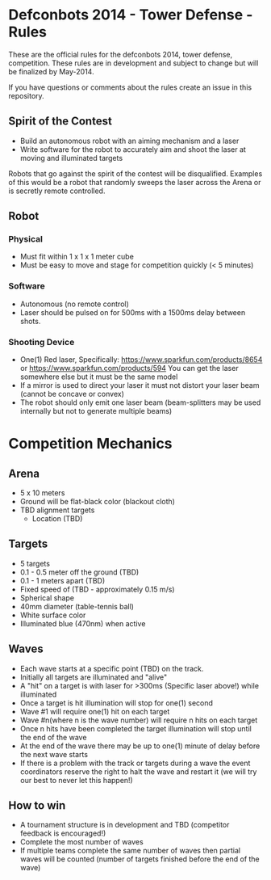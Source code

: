 # Defconbots 2014 - Tower Defense - Rules

These are the official rules for the defconbots 2014, tower defense, competition. These rules are in development and subject to change but will be finalized by May-2014.

If you have questions or comments about the rules create an issue in this repository.

## Spirit of the Contest

 * Build an autonomous robot with an aiming mechanism and a laser
 * Write software for the robot to accurately aim and shoot the laser at moving and illuminated targets

Robots that go against the spirit of the contest will be disqualified. Examples of this would be a robot that randomly sweeps the laser across the Arena or is secretly remote controlled.

## Robot

### Physical

 * Must fit within 1 x 1 x 1 meter cube
 * Must be easy to move and stage for competition quickly (< 5 minutes)

### Software

 * Autonomous (no remote control)
 * Laser should be pulsed on for 500ms with a 1500ms delay between shots.

### Shooting Device

 * One(1) Red laser, Specifically: https://www.sparkfun.com/products/8654 or https://www.sparkfun.com/products/594
You can get the laser somewhere else but it must be the same model
 * If a mirror is used to direct your laser it must not distort your laser beam (cannot be concave or convex)
 * The robot should only emit one laser beam (beam-splitters may be used internally but not to generate multiple beams)

# Competition Mechanics

## Arena
 
 * 5 x 10 meters
 * Ground will be flat-black color (blackout cloth)
 * TBD alignment targets
   * Location (TBD)

## Targets

 * 5 targets
 * 0.1 - 0.5 meter off the ground (TBD)
 * 0.1 - 1 meters apart (TBD)
 * Fixed speed of (TBD - approximately 0.15 m/s)
 * Spherical shape
 * 40mm diameter (table-tennis ball)
 * White surface color
 * Illuminated blue (470nm) when active

## Waves

 * Each wave starts at a specific point (TBD) on the track.
 * Initially all targets are illuminated and "alive"
 * A "hit" on a target is with laser for >300ms (Specific laser above!) while illuminated
 * Once a target is hit illumination will stop for one(1) second
 * Wave #1 will require one(1) hit on each target
 * Wave #n(where n is the wave number) will require n hits on each target
 * Once n hits have been completed the target illumination will stop until the end of the wave
 * At the end of the wave there may be up to one(1) minute of delay before the next wave starts
 * If there is a problem with the track or targets during a wave the event coordinators reserve the right to halt the wave and restart it (we will try our best to never let this happen!)

## How to win

 * A tournament structure is in development and TBD (competitor feedback is encouraged!)
 * Complete the most number of waves
 * If multiple teams complete the same number of waves then partial waves will be counted (number of targets finished before the end of the wave)
